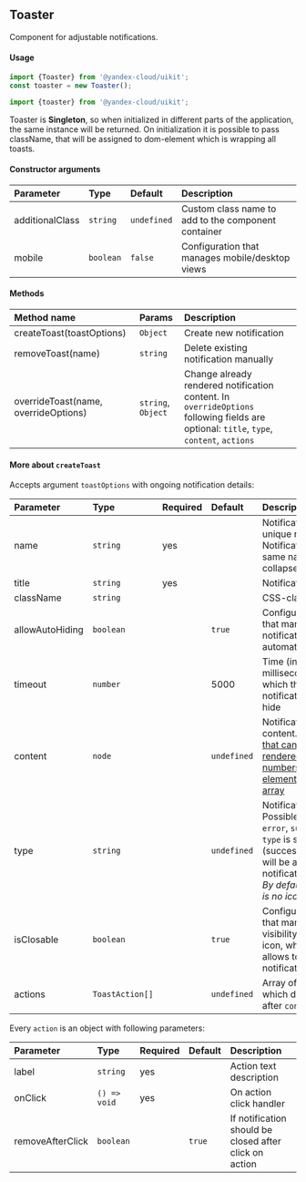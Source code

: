 ## Toaster

Component for adjustable notifications.

#### Usage

```js
import {Toaster} from '@yandex-cloud/uikit';
const toaster = new Toaster();
```

```js
import {toaster} from '@yandex-cloud/uikit';
```

Toaster is **Singleton**, so when initialized in different parts of the application, the same instance will be returned.
On initialization it is possible to pass className, that will be assigned to dom-element which is wrapping all toasts.

#### Constructor arguments

| Parameter       | Type      | Default     | Description                                         |
| :-------------- | :-------- | :---------- | :-------------------------------------------------- |
| additionalClass | `string`  | `undefined` | Custom class name to add to the component container |
| mobile          | `boolean` | `false`     | Configuration that manages mobile/desktop views     |

#### Methods

| Method name                          | Params             | Description                                                                                                                             |
| :----------------------------------- | :----------------- | :-------------------------------------------------------------------------------------------------------------------------------------- |
| createToast(toastOptions)            | `Object`           | Create new notification                                                                                                                 |
| removeToast(name)                    | `string`           | Delete existing notification manually                                                                                                   |
| overrideToast(name, overrideOptions) | `string`, `Object` | Change already rendered notification content. In `overrideOptions` following fields are optional: `title`, `type`, `content`, `actions` |

#### More about `createToast`

Accepts argument `toastOptions` with ongoing notification details:

| Parameter       | Type            | Required | Default     | Description                                                                                                                                                         |
| :-------------- | :-------------- | :------- | :---------- | :------------------------------------------------------------------------------------------------------------------------------------------------------------------ |
| name            | `string`        | yes      |             | Notification unique name. Notifications with same names collapse into one                                                                                           |
| title           | `string`        | yes      |             | Notification title                                                                                                                                                  |
| className       | `string`        |          |             | CSS-class                                                                                                                                                           |
| allowAutoHiding | `boolean`       |          | `true`      | Configuration that manages notification automatic hiding                                                                                                            |
| timeout         | `number`        |          | 5000        | Time (in milliseconds)after which the notification will hide                                                                                                        |
| content         | `node`          |          | `undefined` | Notification content. [Anything that can be rendered: numbers, strings, elements or an array](https://reactjs.org/docs/typechecking-with-proptypes.html#proptypes)  |
| type            | `string`        |          | `undefined` | Notification type. Possible values: `error`, `success`. If `type` is set, icon (success/error) will be added into notification title. _By default there is no icon_ |
| isClosable      | `boolean`       |          | `true`      | Configuration that manages visibility of cross icon, which allows to close notification                                                                             |
| actions         | `ToastAction[]` |          | `undefined` | Array of [actions](./types.ts#L9) which displays after `content`                                                                                                    |

Every `action` is an object with following parameters:

| Parameter        | Type         | Required | Default | Description                                            |
| :--------------- | :----------- | :------- | :------ | :----------------------------------------------------- |
| label            | `string`     | yes      |         | Action text description                                |
| onClick          | `() => void` | yes      |         | On action click handler                                |
| removeAfterClick | `boolean`    |          | `true`  | If notification should be closed after click on action |
